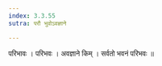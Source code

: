 ```yaml
---
index: 3.3.55
sutra: परौ भुवोऽवज्ञाने

---
```

 परिभावः । परिभवः । अवज्ञाने किम् । सर्वतो भवनं परिभवः ॥